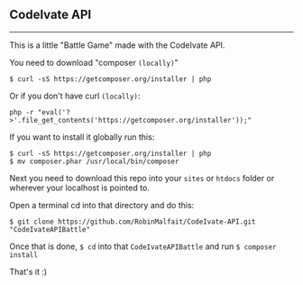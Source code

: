 ## CodeIvate API
---
This is a little "Battle Game" made with the CodeIvate API.

You need to download "composer `(locally)`"

```
$ curl -sS https://getcomposer.org/installer | php
```

Or if you don't have curl `(locally)`:

```
php -r "eval('?>'.file_get_contents('https://getcomposer.org/installer'));"
```

If you want to install it globally run this:

```
$ curl -sS https://getcomposer.org/installer | php
$ mv composer.phar /usr/local/bin/composer
```

Next you need to download this repo into your `sites` or `htdocs` folder or wherever your localhost is pointed to.

Open a terminal cd into that directory and do this:

```
$ git clone https://github.com/RobinMalfait/CodeIvate-API.git "CodeIvateAPIBattle"
```

Once that is done, `$ cd` into that `CodeIvateAPIBattle` and run `$ composer install`

That's it :)